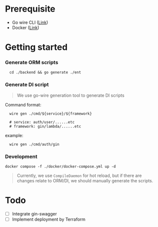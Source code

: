 # Prerequisite
- Go wire CLI ([Link](https://github.com/google/wire?tab=readme-ov-file))
- Docker ([Link](https://docs.docker.com/desktop/install/mac-install/#system-requirements))
  

# Getting started
### Generate ORM scripts
```shell
  cd ./backend && go generate ./ent
``` 

### Generate DI script
>  We use go-wire generation tool to generate DI scripts

Command format:

```shell
  wire gen ./cmd/${service}/${framework}

  # service: auth/user/......etc
  # framework: gin/lambda/......etc
```

example:
```shell
  wire gen ./cmd/auth/gin
```

### Development
```shell
docker compose -f ./docker/docker-compose.yml up -d
```
> Currently, we use `CompileDaemon` for hot reload, but if there are changes relate to ORM/DI, we should manually generate the scripts.


# Todo
- [ ] Integrate gin-swagger 
- [ ] Implement deployment by Terraform